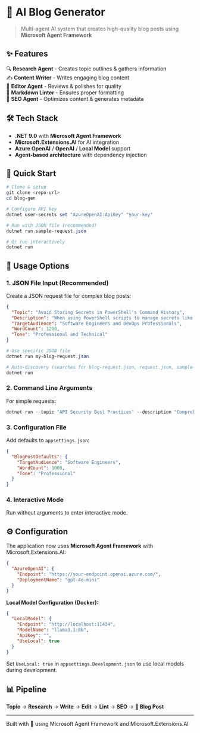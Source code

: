 # 🤖 AI Blog Generator

> Multi-agent AI system that creates high-quality blog posts using **Microsoft Agent Framework**

## ✨ Features

🔍 **Research Agent** - Creates topic outlines & gathers information  
✍️ **Content Writer** - Writes engaging blog content  
📝 **Editor Agent** - Reviews & polishes for quality  
🔧 **Markdown Linter** - Ensures proper formatting  
🚀 **SEO Agent** - Optimizes content & generates metadata  

## 🛠️ Tech Stack

- **.NET 9.0** with **Microsoft Agent Framework**
- **Microsoft.Extensions.AI** for AI integration
- **Azure OpenAI** / **OpenAI** / **Local Model** support
- **Agent-based architecture** with dependency injection

## 🚀 Quick Start

```powershell
# Clone & setup
git clone <repo-url>
cd blog-gen

# Configure API key
dotnet user-secrets set "AzureOpenAI:ApiKey" "your-key"

# Run with JSON file (recommended)
dotnet run sample-request.json

# Or run interactively
dotnet run
```

## 📝 Usage Options

### 1. JSON File Input (Recommended)

Create a JSON request file for complex blog posts:

```json
{
  "Topic": "Avoid Storing Secrets in PowerShell's Command History",
  "Description": "When using PowerShell scripts to manage secrets like API tokens, passwords, or other sensitive data...",
  "TargetAudience": "Software Engineers and DevOps Professionals",
  "WordCount": 1200,
  "Tone": "Professional and Technical"
}
```

```powershell
# Use specific JSON file
dotnet run my-blog-request.json

# Auto-discovery (searches for blog-request.json, request.json, sample-request.json)
dotnet run
```

### 2. Command Line Arguments

For simple requests:

```powershell
dotnet run --topic "API Security Best Practices" --description "Comprehensive guide to securing APIs" --audience "Developers" --wordcount 1500 --tone "Technical"
```

### 3. Configuration File

Add defaults to `appsettings.json`:

```json
{
  "BlogPostDefaults": {
    "TargetAudience": "Software Engineers",
    "WordCount": 1000,
    "Tone": "Professional"
  }
}
```

### 4. Interactive Mode

Run without arguments to enter interactive mode.

## ⚙️ Configuration

The application now uses **Microsoft Agent Framework** with Microsoft.Extensions.AI:

```json
{
  "AzureOpenAI": {
    "Endpoint": "https://your-endpoint.openai.azure.com/",
    "DeploymentName": "gpt-4o-mini"
  }
}
```

**Local Model Configuration (Docker):**

```json
{
  "LocalModel": {
    "Endpoint": "http://localhost:11434",
    "ModelName": "llama3.1:8b",
    "ApiKey": "",
    "UseLocal": true
  }
}
```

Set `UseLocal: true` in `appsettings.Development.json` to use local models during development.

## 📊 Pipeline

**Topic** → **Research** → **Write** → **Edit** → **Lint** → **SEO** → **📝 Blog Post**

---

Built with 💙 using Microsoft Agent Framework and Microsoft.Extensions.AI
